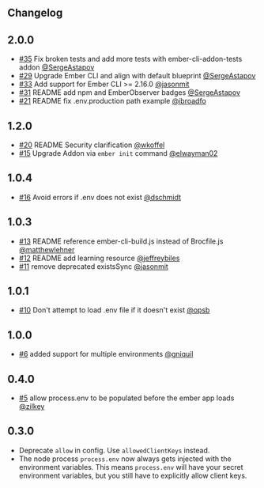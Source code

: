 Changelog
-------------

## 2.0.0

* [#35](https://github.com/fivetanley/ember-cli-dotenv/pull/35) Fix broken tests and add more tests with ember-cli-addon-tests addon [@SergeAstapov](https://github.com/SergeAstapov)
* [#29](https://github.com/fivetanley/ember-cli-dotenv/pull/29) Upgrade Ember CLI and align with default blueprint [@SergeAstapov](https://github.com/SergeAstapov)
* [#33](https://github.com/fivetanley/ember-cli-dotenv/pull/33) Add support for Ember CLI >= 2.16.0 [@jasonmit](https://github.com/jasonmit)
* [#31](https://github.com/fivetanley/ember-cli-dotenv/pull/31) README add npm and EmberObserver badges [@SergeAstapov](https://github.com/SergeAstapov)
* [#21](https://github.com/fivetanley/ember-cli-dotenv/pull/21) README fix .env.production path example [@ibroadfo](https://github.com/ibroadfo)


## 1.2.0

* [#20](https://github.com/fivetanley/ember-cli-dotenv/pull/20) README Security clarification [@wkoffel](https://github.com/wkoffel)
* [#15](https://github.com/fivetanley/ember-cli-dotenv/pull/15) Upgrade Addon via `ember init` command [@elwayman02](https://github.com/elwayman02)

## 1.0.4

* [#16](https://github.com/fivetanley/ember-cli-dotenv/pull/16) Avoid errors if .env does not exist [@dschmidt](https://github.com/dschmidt)

## 1.0.3

* [#13](https://github.com/fivetanley/ember-cli-dotenv/pull/13) README reference ember-cli-build.js instead of Brocfile.js [@matthewlehner](https://github.com/matthewlehner)
* [#12](https://github.com/fivetanley/ember-cli-dotenv/pull/12) README add learning resource [@jeffreybiles](https://github.com/jeffreybiles)
* [#11](https://github.com/fivetanley/ember-cli-dotenv/pull/11) remove deprecated existsSync [@jasonmit](https://github.com/jasonmit)

## 1.0.1

* [#10](https://github.com/fivetanley/ember-cli-dotenv/pull/10) Don't attempt to load .env file if it doesn't exist [@opsb](https://github.com/opsb)

## 1.0.0

* [#6](https://github.com/fivetanley/ember-cli-dotenv/pull/6) added support for multiple environments [@gniquil](https://github.com/gniquil)

## 0.4.0

* [#5](https://github.com/fivetanley/ember-cli-dotenv/pull/5) allow process.env to be populated before the ember app loads [@zilkey](https://github.com/zilkey)

## 0.3.0

* Deprecate `allow` in config. Use `allowedClientKeys` instead.
* The node process `process.env` now always gets injected with the environment variables.
This means `process.env` will have your secret environment variables, but you still have
to explicitly allow client keys.
